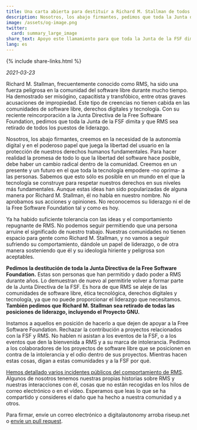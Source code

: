 ```yaml
---
title: Una carta abierta para destituir a Richard M. Stallman de todos los cargos directivos
description: Nosotros, los abajo firmantes, pedimos que toda la Junta de la FSF dimita y que Richard M. Stallman sea retirado de todos los puestos de liderazgo. No vamos a dejar de sufrir su comportamiento, ni de darle un papel de liderazgo, ni de considerar aceptable a él y a su dañina y peligrosa ideología.
image: /assets/og-image.png
twitter:
  card: summary_large_image
share_text: Apoyo este llamamiento para que toda la Junta de la FSF dimita y para que Richard M. Stallman sea retirado de todos los puestos de liderazgo.
lang: es
---
```


{% include share-links.html %}

*2021-03-23*

Richard M. Stallman, frecuentemente conocido como RMS, ha sido una fuerza peligrosa en la comunidad del software libre durante mucho tiempo. Ha demostrado ser misógino, capacitista y transfóbico, entre otras graves acusaciones de impropiedad. Este tipo de creencias no tienen cabida en las comunidades de software libre, derechos digitales y tecnología. Con su reciente reincorporación a la Junta Directiva de la Free Software Foundation, pedimos que toda la Junta de la FSF dimita y que RMS sea retirado de todos los puestos de liderazgo.

Nosotros, los abajo firmantes, creemos en la necesidad de la autonomía digital y en el poderoso papel que juega la libertad del usuario en la protección de nuestros derechos humanos fundamentales. Para hacer realidad la promesa de todo lo que la libertad del software hace posible, debe haber un cambio radical dentro de la comunidad. Creemos en un presente y un futuro en el que toda la tecnología empodere -no oprima- a las personas. Sabemos que esto sólo es posible en un mundo en el que la tecnología se construye para respetar nuestros derechos en sus niveles más fundamentales. Aunque estas ideas han sido popularizadas de alguna manera por Richard M. Stallman, él no habla en nuestro nombre. No aprobamos sus acciones y opiniones. No reconocemos su liderazgo ni el de la Free Software Foundation tal y como es hoy.

Ya ha habido suficiente tolerancia con las ideas y el comportamiento repugnante de RMS. No podemos seguir permitiendo que una persona arruine el significado de nuestro trabajo. Nuestras comunidades no tienen espacio para gente como Richard M. Stallman, y no vamos a seguir sufriendo su comportamiento, dándole un papel de liderazgo, o de otra manera sosteniendo que él y su ideología hiriente y peligrosa son aceptables.

**Pedimos la destitución de toda la Junta Directiva de la Free Software Foundation.** Estas son personas que han permitido y dado poder a RMS durante años. Lo demuestran de nuevo al permitirle volver a formar parte de la Junta Directiva de la FSF. Es hora de que RMS se aleje de las comunidades de software libre, ética tecnológica, derechos digitales y tecnología, ya que no puede proporcionar el liderazgo que necesitamos. **También pedimos que Richard M. Stallman sea retirado de todas las posiciones de liderazgo, incluyendo el Proyecto GNU.**

Instamos a aquellos en posición de hacerlo a que dejen de apoyar a la Free Software Foundation. Rechazar la contribución a proyectos relacionados con la FSF y RMS. No hablen ni asistan a los eventos de la FSF, o a los eventos que den la bienvenida a RMS y a su marca de intolerancia. Pedimos a los colaboradores de los proyectos de software libre que se posicionen en contra de la intolerancia y el odio dentro de sus proyectos. Mientras hacen estas cosas, digan a estas comunidades y a la FSF por qué.

[Hemos detallado varios incidentes públicos del comportamiento de RMS][1]. Algunos de nosotros tenemos nuestras propias historias sobre RMS y nuestras interacciones con él, cosas que no están recogidas en los hilos de correo electrónico o en el vídeo. Esperamos que leas lo que se ha compartido y consideres el daño que ha hecho a nuestra comunidad y a otros.

[1]: https://rms-open-letter.github.io/appendix.es

Para firmar, envíe un correo electrónico a digitalautonomy arroba riseup.net o [envíe un pull request](https://github.com/rms-open-letter/rms-open-letter.github.io/pulls).
